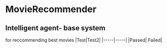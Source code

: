 # MovieRecommender
## Intelligent agent- base system
for reccommending best movies 
|Test|Test2|
|-----|-----|
|Passed| Failed| 
